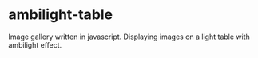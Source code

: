 ambilight-table
===============

Image gallery written in javascript. Displaying images on a light table with ambilight effect.
